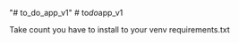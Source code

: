 "# to_do_app_v1" 
#   t o _ d o _ a p p _ v 1 

Take count you have to install to your venv requirements.txt
 
 
